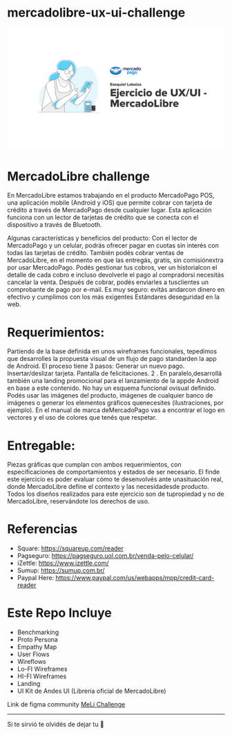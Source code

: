 # mercadolibre-ux-ui-challenge
![MercadoLibre](cover-meli.png)

# MercadoLibre challenge
En​ ​MercadoLibre​ ​estamos​ ​trabajando​ ​en​ ​el​ ​producto​ ​​MercadoPago​ ​POS​,​ ​una​ ​aplicación​ ​mobile (Android​ ​y​ ​iOS)​ ​que​ ​permite​ ​cobrar​ ​con​ ​tarjeta​ ​de​ ​crédito​ ​a​ ​través​ ​de​ ​MercadoPago​ ​desde​ ​cualquier lugar.​ ​Esta​ ​aplicación​ ​funciona​ ​con​ ​un​ ​lector​ ​de​ ​tarjetas​ ​de​ ​crédito​ ​que​ ​se​ ​conecta​ ​con​ ​el​ ​dispositivo​ ​a través​ ​de​ ​Bluetooth.

Algunas​ ​características​ ​y​ ​beneficios​ ​del​ ​producto: 
Con​ ​el​ ​lector​ ​de​ ​MercadoPago​ ​y​ ​un​ ​celular,​ ​podrás​ ​ofrecer​ ​pagar​ ​en​ ​cuotas​ ​sin​ ​interés​ ​con todas​ ​las​ ​tarjetas​ ​de​ ​crédito.
También​ ​podés​ ​cobrar​ ​ventas​ ​de​ ​MercadoLibre,​ ​en​ ​el​ ​momento​ ​en​ ​que​ ​las​ ​entregás,​ ​gratis, sin​ ​comisión​ ​extra​ ​por​ ​usar​ ​MercadoPago.
Podés​ ​gestionar​ ​tus​ ​cobros,​ ​ver​ ​un​ ​historial​ ​con​ ​el​ ​detalle​ ​de​ ​cada​ ​cobro​ ​e​ ​incluso​ ​devolverle el​ ​pago​ ​al​ ​comprador​ ​si​ ​necesitás​ ​cancelar​ ​la​ ​venta.
Después​ ​de​ ​cobrar,​ ​podés​ ​enviarles​ ​a​ ​tus​ ​clientes​ ​un​ ​comprobante​ ​de​ ​pago​ ​por​ ​e-mail.
Es​ ​muy​ ​seguro:​ ​evitás​ ​andar​ ​con​ ​dinero​ ​en​ ​efectivo​ ​y​ ​cumplimos​ ​con​ ​los​ ​más​ ​exigentes
Estándares​ ​de​ ​seguridad​ ​en​ ​la​ ​web.


# Requerimientos:
Partiendo​ ​de​ ​la​ ​base​ ​definida​ ​en​ ​unos​ ​​wireframes​ ​funcionales​,​ ​te​ ​pedimos​ ​que​ ​desarrolles​ ​la propuesta​ ​visual​ ​de​ ​un​ ​​flujo​ ​de​ ​pago​​ ​standard​ ​en​ ​la​ ​app​ ​de​ ​​Android​.
El​ ​proceso​ ​tiene​ ​3​ ​pasos:
Generar​ ​un​ ​nuevo​ ​pago. 
Insertar/deslizar​ ​tarjeta.
Pantalla​ ​de​ ​felicitaciones.
2 .  ​En​ ​paralelo,​ ​desarrollá​ ​también​ ​una​ ​​landing​ ​promocional​ ​para​ ​el​ ​lanzamiento​ ​de​ ​la​ ​app​ ​de Android​ ​​en​ ​base​ ​a​ ​este​ ​​contenido​.
No​ ​hay​ ​un​ ​esquema​ ​funcional​ ​o​ ​visual​ ​definido.​ ​Podés​ ​usar​ ​las​ ​​imágenes​ ​del​ ​producto​,​ ​imágenes​ ​de cualquier​ ​banco​ ​de​ ​imágenes​ ​o​ ​generar​ ​los​ ​elementos​ ​gráficos​ ​que​ ​necesites​ ​(ilustraciones,​ ​por ejemplo). En​ ​el​ ​​manual​ ​de​ ​marca​ ​de​ ​MercadoPago​​ ​vas​ ​a​ ​encontrar​ ​el​ ​logo​ ​en​ ​vectores​ ​y​ ​el​ ​uso​ ​de​ ​colores​ ​que tenés​ ​que​ ​respetar.

# Entregable:
Piezas​ ​gráficas​ ​que​ ​cumplan​ ​con​ ​ambos​ ​requerimientos,​ ​con​ ​especificaciones​ ​de​ ​comportamientos​ ​y estados​ ​de​ ​ser​ ​necesario.
El​ ​fin​ ​de​ ​este​ ​ejercicio​ ​es​ ​poder​ ​evaluar​ ​cómo​ ​te​ ​desenvolvés​ ​ante​ ​una​ ​situación​ ​real,​ ​donde MercadoLibre​ ​define​ ​el​ ​contexto​ ​y​ ​las​ ​necesidades​ ​de​ ​producto.
Todos​ ​los​ ​diseños​ ​realizados​ ​para​ ​este​ ​ejercicio​ ​son​ ​de​ ​tu​ ​propiedad​ ​y​ ​no​ ​de​ ​MercadoLibre, reservándote​ ​los​ ​derechos​ ​de​ ​uso.


# Referencias
* Square:​ ​​https://squareup.com/reader
* Pagseguro:​ ​​https://pagseguro.uol.com.br/venda-pelo-celular/
* iZettle:​ ​​https://www.izettle.com/
* Sumup:​ ​​https://sumup.com.br/
* Paypal​ ​Here:​ ​​https://www.paypal.com/us/webapps/mpp/credit-card-reader

# Este Repo Incluye

* Benchmarking
* Proto Persona
* Empathy Map
* User Flows
* Wireflows
* Lo-FI Wireframes
* HI-FI Wireframes
* Landing
* UI Kit de Andes UI (Libreria oficial de MercadoLibre)

Link de figma community <a href="https://www.figma.com/community/file/1279244604346511379/mercadolibre-challange-ema-lozada">MeLi Challenge</a>

---

Si te sirvió te olvidés de dejar tu 🌟
